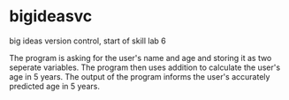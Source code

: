 # bigideasvc
big ideas version control, start of skill lab 6
 
The program is asking for the user's name and age and storing it as two seperate variables. The program then uses addition to calculate the user's age in 5 years. The output of the program informs the user's accurately predicted age in 5 years. 